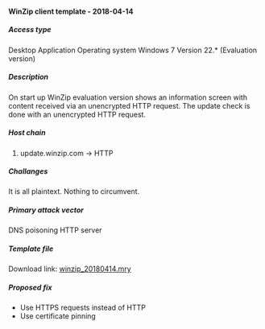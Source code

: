 #### WinZip client template - 2018-04-14

##### Access type
Desktop Application
Operating system Windows 7
Version 22.* (Evaluation version)

##### Description
On start up WinZip evaluation version shows an information screen with content received via an unencrypted HTTP request.
The update check is done with an unencrypted HTTP request.

##### Host chain
  1. update.winzip.com  &#8594; HTTP 

##### Challanges
  It is all plaintext. Nothing to circumvent.
  
##### Primary attack vector

DNS poisoning
HTTP server   

##### Template file
Download link: [winzip_20180414.mry](/templates/winzip_20180414.mry)

##### Proposed fix

  * Use HTTPS requests instead of HTTP
  * Use certificate pinning
